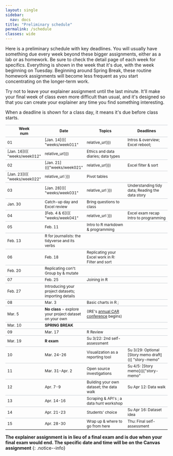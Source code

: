 ```yaml
---
layout: single
sidebar:
  nav: docs
title: "Preliminary schedule"
permalink: /schedule
classes: wide
---
```


<style type="text/css">
table {
  border-collapse: collapse;
  font-size: .85em;
}
th, tr {
  border-top:1px solid #c6cbd1;
}
th:nth-of-type(1) {
  width: 10%;
}
th:nth-of-type(2) {
  width: 20%;
}
th:nth-of-type(3) {
  width: 35%;
}
th:nth-of-type(4) {
  width: 35%;
}
/*
tbody tr:nth-of-type(odd){
  background-color: whitesmoke;
}
tbody tr:nth-of-type(odd) td {
  border-top: 1px solid lightgrey;
}
*/
</style>


Here is a preliminary schedule with key deadlines. You will usually have something due every week beyond these bigger assignments, either as a lab or as homework. Be sure to check the detail page of each week for specifics. Everything is shown in the week that it's due, with the week beginning on Tuesday. Beginning around Spring Break, these routine homework assignments will become less frequent as you start concentrating on the longer-term work.

Try not to leave your explainer assignment until the last minute. It'll make your final week of class even more difficult than usual, and it's designed so that you can create your explainer any time you find something interesting.

When a deadline is shown for a class day, it means it's due before class starts.

Week<br>num | Date| Topics | Deadlines
--- | ----------- | ---- | ---
01 | [Jan. 14]({{ "weeks/week011" | relative_url}}) | Intros & overview; Excel reboot; | Tu: [Survey](https://forms.gle/JKeTkXzCE7zUqFDG6) <br> Fr: Integrity pledge
 | [Jan. 16]({{ "weeks/week012" | relative_url}}) | Ethics and data diaries; data types |
02 | [Jan. 21]({{"weeks/week021" | relative_url}})  | Excel filter & sort |
 | [Jan. 23]({{ "weeks/week022" | relative_url }}) | Pivot tables |
03 | [Jan. 28]({{ "weeks/week031" | relative_url }}) | Understanding tidy data; Reading the data story |
  | Jan. 30 | Catch-up day and Excel review | Bring questions to class
04 | [Feb. 4 & 6]({{ "weeks/week041" | relative_url }}) |  Excel exam recap <br> Intro to programming | Su. 2/9: 1st self-assessment
05 | Feb. 11 | Intro to R markdown & programming |
  | Feb. 13 | R for journalists: the tidyverse and its verbs |
06 | Feb. 18 | Replicating your Excel work in R: Filter and sort |
  | Feb. 20 | Replicating con't: Group by & mutate |
07 | Feb. 25 | Joining in R |
   | Feb. 27 | Introducing your project datasets; importing details |
08 | Mar. 3 | Basic charts in R ;  |
  | Mar. 5 | **No class** - explore your project dataset on your own | (IRE's [annual CAR conference](https://www.ire.org/events-and-training/event/4400) begins)
 | Mar. 10 | ****SPRING BREAK****  |
09 | Mar. 17 | R Review |
  | Mar. 19 | **R exam** | Su 3/22: 2nd self-assessment
10 | Mar. 24-26 | Visualization as a reporting tool | Su 3/29: Optional [Story memo draft]({{ "story-memo" | relative_url }}) draft
11 | Mar. 31-Apr. 2 | Open source investigations | Su 4/5: [Story memo]({{"story-memo" | relative_url }})
12 | Apr. 7-9  |  Building your own dataset; the data walk |  Su Apr 12: Data walk
13 | Apr. 14-16 | Scraping & API's ; a data hunt workshop |
14 | Apr. 21-23 | Students' choice | Su Apr 16: Dataset idea
15 | Apr. 28-30 | Wrap up & where to go from here  | Thu: Final self-assessment

**The explainer assignment is in lieu of a final exam and is due when your final exam would end. The specific date and time will be on the Canvas assignment**
{: .notice--info}

